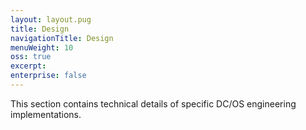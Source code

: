 ```yaml
---
layout: layout.pug
title: Design
navigationTitle: Design
menuWeight: 10
oss: true
excerpt:
enterprise: false
---
```


This section contains technical details of specific DC/OS engineering implementations. 

